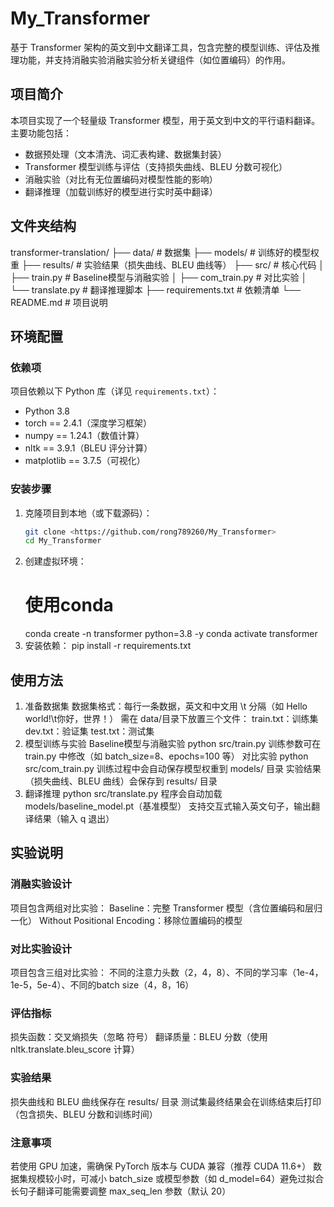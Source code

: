 # My_Transformer
基于 Transformer 架构的英文到中文翻译工具，包含完整的模型训练、评估及推理功能，并支持消融实验消融实验分析关键组件（如位置编码）的作用。


## 项目简介

本项目实现了一个轻量级 Transformer 模型，用于英文到中文的平行语料翻译。主要功能包括：
- 数据预处理（文本清洗、词汇表构建、数据集封装）
- Transformer 模型训练与评估（支持损失曲线、BLEU 分数可视化）
- 消融实验（对比有无位置编码对模型性能的影响）
- 翻译推理（加载训练好的模型进行实时英中翻译）


## 文件夹结构
transformer-translation/
├── data/ # 数据集
├── models/ # 训练好的模型权重
├── results/ # 实验结果（损失曲线、BLEU 曲线等）
├── src/ # 核心代码
│ ├── train.py # Baseline模型与消融实验
│ ├── com_train.py # 对比实验
│ └── translate.py # 翻译推理脚本
├── requirements.txt # 依赖清单
└── README.md # 项目说明

## 环境配置

### 依赖项
项目依赖以下 Python 库（详见 `requirements.txt`）：
- Python 3.8 
- torch == 2.4.1（深度学习框架）
- numpy == 1.24.1（数值计算）
- nltk == 3.9.1（BLEU 评分计算）
- matplotlib == 3.7.5（可视化）

### 安装步骤
1. 克隆项目到本地（或下载源码）：
   ```bash
   git clone <https://github.com/rong789260/My_Transformer>
   cd My_Transformer
2. 创建虚拟环境：
   # 使用conda
   conda create -n transformer python=3.8 -y
   conda activate transformer
3. 安装依赖：
   pip install -r requirements.txt

## 使用方法
1. 准备数据集
数据集格式：每行一条数据，英文和中文用 \t 分隔（如 Hello world!\t你好，世界！）
需在 data/目录下放置三个文件：
train.txt：训练集
dev.txt：验证集
test.txt：测试集
2. 模型训练与实验
Baseline模型与消融实验
python src/train.py
训练参数可在 train.py 中修改（如 batch_size=8、epochs=100 等）
对比实验
python src/com_train.py
训练过程中会自动保存模型权重到 models/ 目录
实验结果（损失曲线、BLEU 曲线）会保存到 results/ 目录
3. 翻译推理
python src/translate.py
程序会自动加载 models/baseline_model.pt（基准模型）
支持交互式输入英文句子，输出翻译结果（输入 q 退出）

## 实验说明
### 消融实验设计
项目包含两组对比实验：
Baseline：完整 Transformer 模型（含位置编码和层归一化）
Without Positional Encoding：移除位置编码的模型
### 对比实验设计
项目包含三组对比实验：
不同的注意力头数（2，4，8）、不同的学习率（1e-4，1e-5，5e-4）、不同的batch size（4，8，16）
### 评估指标
损失函数：交叉熵损失（忽略 <PAD> 符号）
翻译质量：BLEU 分数（使用 nltk.translate.bleu_score 计算）
### 实验结果
损失曲线和 BLEU 曲线保存在 results/ 目录
测试集最终结果会在训练结束后打印（包含损失、BLEU 分数和训练时间）
### 注意事项
若使用 GPU 加速，需确保 PyTorch 版本与 CUDA 兼容（推荐 CUDA 11.6+）
数据集规模较小时，可减小 batch_size 或模型参数（如 d_model=64）避免过拟合
长句子翻译可能需要调整 max_seq_len 参数（默认 20）

